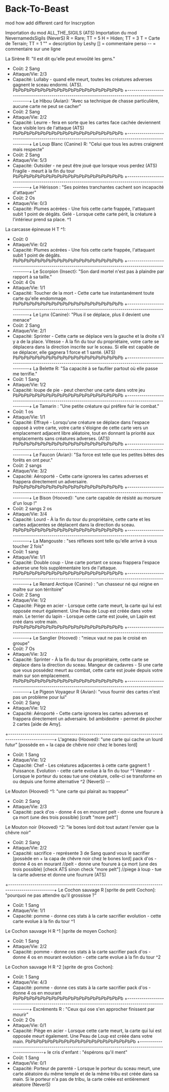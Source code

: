 # Back-To-Beast
mod how add different card for Inscryption

Importation du mod ALL_THE_SIGILS    (ATS)
Importation du mod NevernamedsSigils (NeverS)
R = Rare; TT = 5
H = Hiden; TT = 3
T = Carte de Terrain; TT = 1
"" = description by Leshy
[] = commentaire perso
-- = commentaire sur une ligne

La Sirène R: "Il est dit qu'elle peut envoûté les gens."
* Coût: 2 Sang
* Attaque/Vie: 2/3
* Capacité: Lullaby - quand elle meurt, toutes les créatures adverses gagnent le sceau endormi. (ATS).
PbPbPbPbPbPbPbPbPbPbPbPbPbPbPbPbPbPbPbPb
+----------------------------------------------------------------------------------------------------+
Le Hibou {Avian}: "Avec sa technique de chasse particulière, aucune carte ne peut se cacher"
* Coût: 2 Sang
* Attaque/Vie: 2/2
* Capacité: Leurre - fera en sorte que les cartes face cachée deviennent face visible lors de l'attaque (ATS)
PbPbPbPbPbPbPbPbPbPbPbPbPbPbPbPbPbPbPbPb
+----------------------------------------------------------------------------------------------------+
Le Loup Blanc {Canine} R: "Celui que tous les autres craignent mais respecte"
* Coût: 2 Sang
* Attaque/Vie: 5/3
* Capacité: Outsider - ne peut être joué que lorsque vous perdez (ATS)
            Fragile  - meurt à la fin du tour
PbPbPbPbPbPbPbPbPbPbPbPbPbPbPbPbPbPbPbPb
+----------------------------------------------------------------------------------------------------+
Le Hérisson : "Ses pointes tranchantes cachent son incapacité d'attaquer"
* Coût: 2 Os
* Attaque/Vie: 0/3
* Capacité: Plumes acérées - Une fois cette carte frappée, l'attaquant subit 1 point de dégâts.
            Gelé           - Lorsque cette carte périt, la créature à l'intérieur prend sa place. ^1

La carcasse épineuse H T ^1:
* Coût: 0
* Attaque/Vie: 0/2
* Capacité: Plumes acérées - Une fois cette carte frappée, l'attaquant subit 1 point de dégâts.
PbPbPbPbPbPbPbPbPbPbPbPbPbPbPbPbPbPbPbPb
+----------------------------------------------------------------------------------------------------+
Le Scorpion {Insect}: "Son dard mortel n'est pas à plaindre par rapport à sa taille."
* Coût: 4 Os
* Attaque/Vie: 1/1
* Capacité: Toucher de la mort - Cette carte tue instantanément toute carte qu'elle endommage.
PbPbPbPbPbPbPbPbPbPbPbPbPbPbPbPbPbPbPbPb
+----------------------------------------------------------------------------------------------------+
Le Lynx {Canine}: "Plus il se déplace, plus il devient une menace"
* Coût: 2 Sang
* Attaque/Vie: 2/1
* Capacité: Sprinter - Cette carte se déplace vers la gauche et la droite s'il y a de la place.
            Vitesse - À la fin du tour du propriétaire, votre carte se déplacera dans la direction inscrite sur le sceau. Si elle est capable de se déplacer, elle gagnera 1 force et 1 santé. (ATS)
PbPbPbPbPbPbPbPbPbPbPbPbPbPbPbPbPbPbPbPb
+----------------------------------------------------------------------------------------------------+
La Belette R: "Sa capacité à se faufiler partout où elle passe me terrifie."
* Coût: 1 Sang
* Attaque/Vie: 1/2
* Capacité: loupe de pie - peut chercher une carte dans votre jeu
PbPbPbPbPbPbPbPbPbPbPbPbPbPbPbPbPbPbPbPb
+----------------------------------------------------------------------------------------------------+
Le Tamarin : "Une petite créature qui préfère fuir le combat."
* Coût: 1 os
* Attaque/Vie: 1/1
* Capacité: Effrayé - Lorsqu'une créature se déplace dans l'espace opposé à votre carte, votre carte s'éloigne de cette carte vers un emplacement adjacent libre aléatoire, tout en donnant la priorité aux emplacements sans créatures adverses. (ATS)
PbPbPbPbPbPbPbPbPbPbPbPbPbPbPbPbPbPbPbPb
+----------------------------------------------------------------------------------------------------+
Le Faucon {Avian}: "Sa force est telle que les petites bêtes des forêts en ont peur."
* Coût: 2 sangs
* Attaque/Vie: 3/2
* Capacité: Aéroporté - Cette carte ignorera les cartes adverses et frappera directement un adversaire.
PbPbPbPbPbPbPbPbPbPbPbPbPbPbPbPbPbPbPbPb
+----------------------------------------------------------------------------------------------------+
Le Bison {Hooved}: "une carte capable de résisté au morsure d'un loup !"
* Coût: 2 sangs
        2 os
* Attaque/Vie: 3/4
* Capacité: Lourd - À la fin du tour du propriétaire, cette carte et les cartes adjacentes se déplacent dans la direction du sceau.
PbPbPbPbPbPbPbPbPbPbPbPbPbPbPbPbPbPbPbPb
+----------------------------------------------------------------------------------------------------+
La Mangouste : "ses réflexes sont telle qu'elle arrive à vous toucher 2 fois"
* Coût: 1 sang
* Attaque/Vie: 1/1
* Capacité: Double coup - Une carte portant ce sceau frappera l'espace adverse une fois supplémentaire lors de l'attaque.
PbPbPbPbPbPbPbPbPbPbPbPbPbPbPbPbPbPbPbPb
+----------------------------------------------------------------------------------------------------+
Le Renard Arctique {Canine} : "un chasseur né qui reigne en maître sur son térritoire"
* Coût: 2 Sang
* Attaque/Vie: 1/2
* Capacité: Piège en acier - Lorsque cette carte meurt, la carte qui lui est opposée meurt également. Une Peau de Loup est créée dans votre main.
            Le terrier du lapin - Lorsque cette carte est jouée, un Lapin est créé dans votre main.
PbPbPbPbPbPbPbPbPbPbPbPbPbPbPbPbPbPbPbPb
+----------------------------------------------------------------------------------------------------+
Le Sanglier {Hooved} : "mieux vaut ne pas le croisé en groupe"
* Coût: 7 Os
* Attaque/Vie: 3/2
* Capacité: Sprinter - À la fin du tour du propriétaire, cette carte se déplace dans la direction du sceau.
            Mangeur de cadavres - Si une carte que vous possédez meurt au combat, cette carte est jouée depuis votre main sur son emplacement.
PbPbPbPbPbPbPbPbPbPbPbPbPbPbPbPbPbPbPbPb
+----------------------------------------------------------------------------------------------------+
Le Pigeon Voyageur R {Avian}: "vous fournir des cartes n'est pas un problème pour lui"
* Coût: 2 Sang
* Attaque/Vie: 1/2
* Capacité: Aéroporté - Cette carte ignorera les cartes adverses et frappera directement un adversaire.
            bd ambidextre - permet de piocher 2 cartes [aide de Amy].

+----------------------------------------------------------------------------------------------------+
L'agneau {Hooved}: "une carte qui cache un lourd futur" [possède en + la capa de chêvre noir chez le bones lord]
* Coût: 1 Sang
* Attaque/Vie: 1/2
* Capacité: Chef - Les créatures adjacentes à cette carte gagnent 1 Puissance.
            Evolution - cette carte evolue à la fin du tour ^1
            Venator - Lorsque le porteur du sceau tue une créature, celle-ci se transforme en ou depuis une forme alternative ^2 (NeverS)
--

Le Mouton {Hooved} ^1: "une carte qui plairait au trappeur"
* Coût: 2 Sang
* Attaque/Vie: 2/3
* Capacité: pack d'os - donne 4 os en mourant
            pelt - donne une fourure à ça mort (une des trois possible) [craft "more pelt"]

Le Mouton noir {Hooved} ^2: "le bones lord doit tout autant l'envier que la chêvre noir"
* Coût: 2 Sang
* Attaque/Vie: 2/2
* Capacité: sacrifice - représente 3 de Sang quand vous le sacrifier [possède en + la capa de chêvre noir chez le bones lord]
            pack d'os - donne 4 os en mourant
            //pelt - donne une fourure à ça mort (une des trois possible) [check ATS sinon check "more pelt"]
            //piege à loup - tue la carte adverse et donne une fourrure (ATS)

+----------------------------------------------------------------------------------------------------+
Le Cochon sauvage R [sprite de petit Cochon]: "pourquoi ne pas attendre qu'il grossisse ?"
* Coût: 1 Sang
* Attaque/Vie: 1/1
* Capacité: pomme - donne ces stats à la carte sacrifier
            evolution - cette carte evolue à la fin du tour ^1

Le Cochon sauvage H R ^1 [sprite de moyen Cochon]:
* Coût: 1 Sang
* Attaque/Vie: 2/2
* Capacité: pomme - donne ces stats à la carte sacrifier
            pack d'os - donne 4 os en mourant
            evolution - cette carte evolue à la fin du tour ^2

Le Cochon sauvage H R ^2 [sprite de gros Cochon]:
* Coût: 1 Sang
* Attaque/Vie: 4/3
* Capacité: pomme - donne ces stats à la carte sacrifier
            pack d'os - donne 4 os en mourant
PbPbPbPbPbPbPbPbPbPbPbPbPbPbPbPbPbPbPbPb
+----------------------------------------------------------------------------------------------------+
Excréments R : "Ceux qui ose s'en approcher finissent par mourir"
* Coût: 2 Os
* Attaque/Vie: 0/1
* Capacité: Piège en acier - Lorsque cette carte meurt, la carte qui lui est opposée meurt également. Une Peau de Loup est créée dans votre main.
PbPbPbPbPbPbPbPbPbPbPbPbPbPbPbPbPbPbPbPb
+----------------------------------------------------------------------------------------------------+
le cris d'enfant : "éspérons qu'il ment"
* Coût: 1 Sang
* Attaque/Vie: 0/1
* Capacité: Porteur de parenté - Lorsque le porteur du sceau meurt, une carte aléatoire du même temple et de la même tribu est créée dans sa main. Si le porteur n'a pas de tribu, la carte créée est entièrement aléatoire (NeverS)
